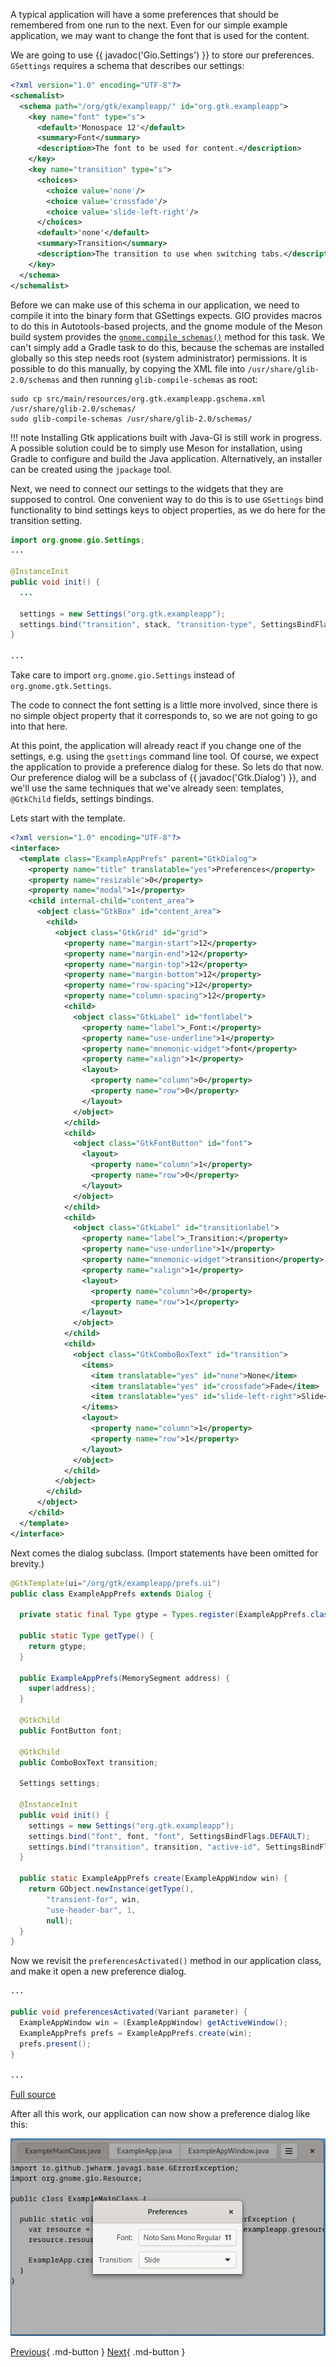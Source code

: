 A typical application will have a some preferences that should be remembered from one run to the next. Even for our simple example application, we may want to change the font that is used for the content.

We are going to use {{ javadoc('Gio.Settings') }} to store our preferences. `GSettings` requires a schema that describes our settings:

```xml
<?xml version="1.0" encoding="UTF-8"?>
<schemalist>
  <schema path="/org/gtk/exampleapp/" id="org.gtk.exampleapp">
    <key name="font" type="s">
      <default>'Monospace 12'</default>
      <summary>Font</summary>
      <description>The font to be used for content.</description>
    </key>
    <key name="transition" type="s">
      <choices>
        <choice value='none'/>
        <choice value='crossfade'/>
        <choice value='slide-left-right'/>
      </choices>
      <default>'none'</default>
      <summary>Transition</summary>
      <description>The transition to use when switching tabs.</description>
    </key>
  </schema>
</schemalist>
```

Before we can make use of this schema in our application, we need to compile it into the binary form that GSettings expects. GIO provides macros to do this in Autotools-based projects, and the gnome module of the Meson build system provides the [`gnome.compile_schemas()`](https://mesonbuild.com/Gnome-module.html#gnomecompile_schemas) method for this task. We can't simply add a Gradle task to do this, because the schemas are installed globally so this step needs root (system administrator) permissions. It is possible to do this manually, by copying the XML file into `/usr/share/glib-2.0/schemas` and then running `glib-compile-schemas` as root:

```
sudo cp src/main/resources/org.gtk.exampleapp.gschema.xml /usr/share/glib-2.0/schemas/
sudo glib-compile-schemas /usr/share/glib-2.0/schemas/
```

!!! note
    Installing Gtk applications built with Java-GI is still work in progress. A possible solution could be to simply use Meson for installation, using Gradle to configure and build the Java application. Alternatively, an installer can be created using the `jpackage` tool.

Next, we need to connect our settings to the widgets that they are supposed to control. One convenient way to do this is to use `GSettings` bind functionality to bind settings keys to object properties, as we do here for the transition setting.

```java
import org.gnome.gio.Settings;
...

@InstanceInit
public void init() {
  ...
  
  settings = new Settings("org.gtk.exampleapp");
  settings.bind("transition", stack, "transition-type", SettingsBindFlags.DEFAULT);
}

...
```

Take care to import `org.gnome.gio.Settings` instead of `org.gnome.gtk.Settings`.

The code to connect the font setting is a little more involved, since there is no simple object property that it corresponds to, so we are not going to go into that here.

At this point, the application will already react if you change one of the settings, e.g. using the `gsettings` command line tool. Of course, we expect the application to provide a preference dialog for these. So lets do that now. Our preference dialog will be a subclass of {{ javadoc('Gtk.Dialog') }}, and we'll use the same techniques that we've already seen: templates, `@GtkChild` fields, settings bindings.

Lets start with the template.

```xml
<?xml version="1.0" encoding="UTF-8"?>
<interface>
  <template class="ExampleAppPrefs" parent="GtkDialog">
    <property name="title" translatable="yes">Preferences</property>
    <property name="resizable">0</property>
    <property name="modal">1</property>
    <child internal-child="content_area">
      <object class="GtkBox" id="content_area">
        <child>
          <object class="GtkGrid" id="grid">
            <property name="margin-start">12</property>
            <property name="margin-end">12</property>
            <property name="margin-top">12</property>
            <property name="margin-bottom">12</property>
            <property name="row-spacing">12</property>
            <property name="column-spacing">12</property>
            <child>
              <object class="GtkLabel" id="fontlabel">
                <property name="label">_Font:</property>
                <property name="use-underline">1</property>
                <property name="mnemonic-widget">font</property>
                <property name="xalign">1</property>
                <layout>
                  <property name="column">0</property>
                  <property name="row">0</property>
                </layout>
              </object>
            </child>
            <child>
              <object class="GtkFontButton" id="font">
                <layout>
                  <property name="column">1</property>
                  <property name="row">0</property>
                </layout>
              </object>
            </child>
            <child>
              <object class="GtkLabel" id="transitionlabel">
                <property name="label">_Transition:</property>
                <property name="use-underline">1</property>
                <property name="mnemonic-widget">transition</property>
                <property name="xalign">1</property>
                <layout>
                  <property name="column">0</property>
                  <property name="row">1</property>
                </layout>
              </object>
            </child>
            <child>
              <object class="GtkComboBoxText" id="transition">
                <items>
                  <item translatable="yes" id="none">None</item>
                  <item translatable="yes" id="crossfade">Fade</item>
                  <item translatable="yes" id="slide-left-right">Slide</item>
                </items>
                <layout>
                  <property name="column">1</property>
                  <property name="row">1</property>
                </layout>
              </object>
            </child>
          </object>
        </child>
      </object>
    </child>
  </template>
</interface>
```

Next comes the dialog subclass. (Import statements have been omitted for brevity.)

```java
@GtkTemplate(ui="/org/gtk/exampleapp/prefs.ui")
public class ExampleAppPrefs extends Dialog {

  private static final Type gtype = Types.register(ExampleAppPrefs.class);

  public static Type getType() {
    return gtype;
  }

  public ExampleAppPrefs(MemorySegment address) {
    super(address);
  }

  @GtkChild
  public FontButton font;

  @GtkChild
  public ComboBoxText transition;

  Settings settings;

  @InstanceInit
  public void init() {
    settings = new Settings("org.gtk.exampleapp");
    settings.bind("font", font, "font", SettingsBindFlags.DEFAULT);
    settings.bind("transition", transition, "active-id", SettingsBindFlags.DEFAULT);
  }

  public static ExampleAppPrefs create(ExampleAppWindow win) {
    return GObject.newInstance(getType(),
        "transient-for", win,
        "use-header-bar", 1,
        null);
  }
}
```

Now we revisit the `preferencesActivated()` method in our application
class, and make it open a new preference dialog.

```java
...

public void preferencesActivated(Variant parameter) {
  ExampleAppWindow win = (ExampleAppWindow) getActiveWindow();
  ExampleAppPrefs prefs = ExampleAppPrefs.create(win);
  prefs.present();
}

...
```

[Full source](https://github.com/jwharm/java-gi-examples/tree/main/GettingStarted/example-5-part6)

After all this work, our application can now show a preference dialog like this:

![Preference dialog](img/getting-started-app6.png)

[Previous](getting_started_09.md){ .md-button } [Next](getting_started_11.md){ .md-button }
